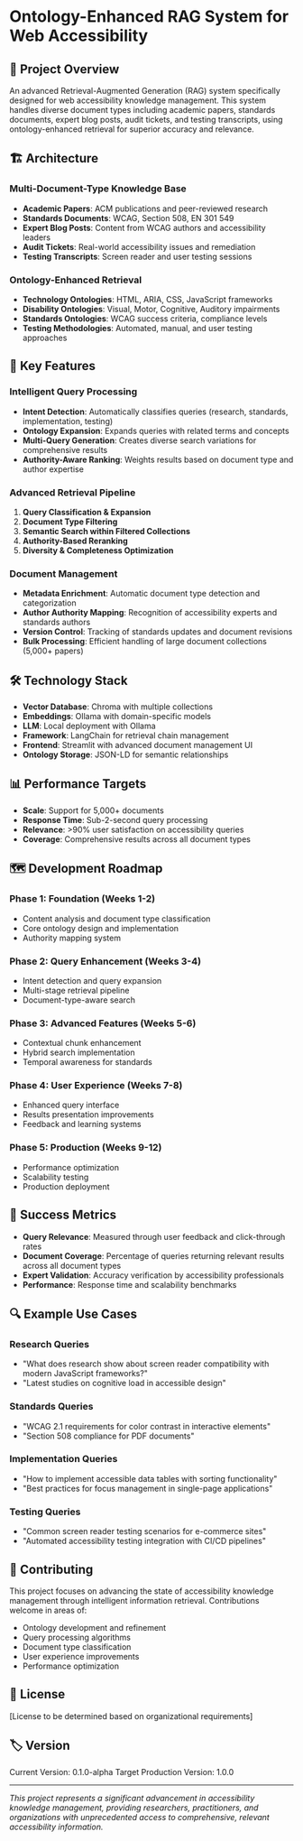 # Ontology-Enhanced RAG System for Web Accessibility

## 🎯 Project Overview

An advanced Retrieval-Augmented Generation (RAG) system specifically designed for web accessibility knowledge management. This system handles diverse document types including academic papers, standards documents, expert blog posts, audit tickets, and testing transcripts, using ontology-enhanced retrieval for superior accuracy and relevance.

## 🏗️ Architecture

### Multi-Document-Type Knowledge Base
- **Academic Papers**: ACM publications and peer-reviewed research
- **Standards Documents**: WCAG, Section 508, EN 301 549
- **Expert Blog Posts**: Content from WCAG authors and accessibility leaders
- **Audit Tickets**: Real-world accessibility issues and remediation
- **Testing Transcripts**: Screen reader and user testing sessions

### Ontology-Enhanced Retrieval
- **Technology Ontologies**: HTML, ARIA, CSS, JavaScript frameworks
- **Disability Ontologies**: Visual, Motor, Cognitive, Auditory impairments
- **Standards Ontologies**: WCAG success criteria, compliance levels
- **Testing Methodologies**: Automated, manual, and user testing approaches

## 🚀 Key Features

### Intelligent Query Processing
- **Intent Detection**: Automatically classifies queries (research, standards, implementation, testing)
- **Ontology Expansion**: Expands queries with related terms and concepts
- **Multi-Query Generation**: Creates diverse search variations for comprehensive results
- **Authority-Aware Ranking**: Weights results based on document type and author expertise

### Advanced Retrieval Pipeline
1. **Query Classification & Expansion**
2. **Document Type Filtering**
3. **Semantic Search within Filtered Collections**
4. **Authority-Based Reranking**
5. **Diversity & Completeness Optimization**

### Document Management
- **Metadata Enrichment**: Automatic document type detection and categorization
- **Author Authority Mapping**: Recognition of accessibility experts and standards authors
- **Version Control**: Tracking of standards updates and document revisions
- **Bulk Processing**: Efficient handling of large document collections (5,000+ papers)

## 🛠️ Technology Stack

- **Vector Database**: Chroma with multiple collections
- **Embeddings**: Ollama with domain-specific models
- **LLM**: Local deployment with Ollama
- **Framework**: LangChain for retrieval chain management
- **Frontend**: Streamlit with advanced document management UI
- **Ontology Storage**: JSON-LD for semantic relationships

## 📊 Performance Targets

- **Scale**: Support for 5,000+ documents
- **Response Time**: Sub-2-second query processing
- **Relevance**: >90% user satisfaction on accessibility queries
- **Coverage**: Comprehensive results across all document types

## 🗺️ Development Roadmap

### Phase 1: Foundation (Weeks 1-2)
- Content analysis and document type classification
- Core ontology design and implementation
- Authority mapping system

### Phase 2: Query Enhancement (Weeks 3-4)
- Intent detection and query expansion
- Multi-stage retrieval pipeline
- Document-type-aware search

### Phase 3: Advanced Features (Weeks 5-6)
- Contextual chunk enhancement
- Hybrid search implementation
- Temporal awareness for standards

### Phase 4: User Experience (Weeks 7-8)
- Enhanced query interface
- Results presentation improvements
- Feedback and learning systems

### Phase 5: Production (Weeks 9-12)
- Performance optimization
- Scalability testing
- Production deployment

## 🎯 Success Metrics

- **Query Relevance**: Measured through user feedback and click-through rates
- **Document Coverage**: Percentage of queries returning relevant results across all document types
- **Expert Validation**: Accuracy verification by accessibility professionals
- **Performance**: Response time and scalability benchmarks

## 🔍 Example Use Cases

### Research Queries
- "What does research show about screen reader compatibility with modern JavaScript frameworks?"
- "Latest studies on cognitive load in accessible design"

### Standards Queries
- "WCAG 2.1 requirements for color contrast in interactive elements"
- "Section 508 compliance for PDF documents"

### Implementation Queries
- "How to implement accessible data tables with sorting functionality"
- "Best practices for focus management in single-page applications"

### Testing Queries
- "Common screen reader testing scenarios for e-commerce sites"
- "Automated accessibility testing integration with CI/CD pipelines"

## 🤝 Contributing

This project focuses on advancing the state of accessibility knowledge management through intelligent information retrieval. Contributions welcome in areas of:

- Ontology development and refinement
- Query processing algorithms
- Document type classification
- User experience improvements
- Performance optimization

## 📄 License

[License to be determined based on organizational requirements]

## 🏷️ Version

Current Version: 0.1.0-alpha
Target Production Version: 1.0.0

---

*This project represents a significant advancement in accessibility knowledge management, providing researchers, practitioners, and organizations with unprecedented access to comprehensive, relevant accessibility information.*
